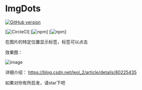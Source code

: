 # ImgDots
[![GitHub version](https://badge.fury.io/gh/lihangleo2%2FImgdots.svg)](https://badge.fury.io/gh/lihangleo2%2FImgdots)

[![CircleCI](https://img.shields.io/circleci/project/github/lihangleo2/Imgdots.svg)]
[![npm](https://img.shields.io/npm/v/Imgdots.svg)]
[![npm](https://img.shields.io/npm/dt/Imgdots.svg)]


在图片的特定位置显示标签，标签可以点击

效果图：

![image](https://github.com/lihangleo2/Imgdots/blob/master/imgs/GIF.gif)

详细介绍：
https://blog.csdn.net/leol_2/article/details/80225435

如果对你有所启发，请star下吧
